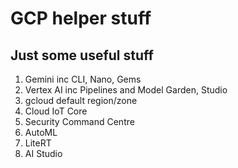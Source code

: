 # GCP helper stuff

## Just some useful stuff
1. Gemini inc CLI, Nano, Gems
2. Vertex AI inc Pipelines and Model Garden, Studio
3. gcloud default region/zone
4. Cloud IoT Core
5. Security Command Centre
6. AutoML
7. LiteRT
8. AI Studio
